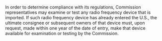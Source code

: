 In order to determine compliance with its regulations, Commission representatives may examine or test any radio frequency device that is imported. If such radio frequency device has already entered the U.S., the ultimate consignee or subsequent owners of that device must, upon request, made within one year of the date of entry, make that device available for examination or testing by the Commission.

